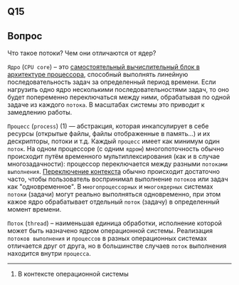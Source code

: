 ## Q15

## Вопрос
Что такое потоки? Чем они отличаются от ядер?

`Ядро` (`CPU core`) – это <ins>самостоятельный вычислительный блок в архитектуре процессора</ins>, способный выполнять линейную последовательность задач за определенный период времени. Если нагрузить одно ядро несколькими последовательностями задач, то оно будет попеременно переключаться между ними, обрабатывая по одной задаче из каждого `потока`. В масштабах системы это приводит к замедлению работы.

`Процесс` (`process`) (1) — абстракция, которая инкапсулирует в себе ресурсы (открытые файлы, файлы отображенные в память...) и их дескрипторы, потоки и т.д. Каждый `процесс` имеет как минимум один `поток`. На одном процессоре (c одним `ядром`) многопоточность обычно происходит путём временного мультиплексирования (как и в случае многозадачности): процессор переключается между разными `потоками выполнения`. <ins>Переключение контекста</ins> обычно происходит достаточно часто, чтобы пользователь воспринимал выполнение `потоков` или задач как "одновременное". В `многопроцессорных` и `многоядерных` системах `потоки` (задачи) могут реально выполняться одновременно, при этом кажое ядро обрабатывает отдельный `поток` (задачу) в определенный момент времени.

`Поток` (`thread`)  – наименьшая единица обработки, исполнение которой может быть назначено ядром операционной системы. Реализация `потоков выполнения` и `процессов` в разных операционных системах отличается друг от друга, но в большинстве случаев `поток` выполнения находится внутри `процесса`.

---
1) В контексте операционной системы